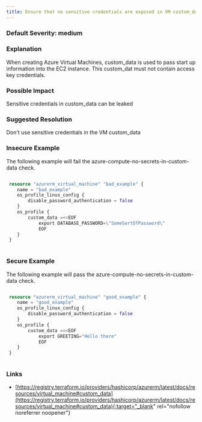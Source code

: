 ```yaml
---
title: Ensure that no sensitive credentials are exposed in VM custom_data
---
```


### Default Severity: <span class="severity medium">medium</span>

### Explanation

When creating Azure Virtual Machines, custom_data is used to pass start up information into the EC2 instance. This custom_dat must not contain access key credentials.

### Possible Impact
Sensitive credentials in custom_data can be leaked

### Suggested Resolution
Don't use sensitive credentials in the VM custom_data


### Insecure Example

The following example will fail the azure-compute-no-secrets-in-custom-data check.
```terraform

 resource "azurerm_virtual_machine" "bad_example" {
 	name = "bad_example"
	os_profile_linux_config {
		disable_password_authentication = false
	}
	os_profile {
		custom_data =<<EOF
			export DATABASE_PASSWORD=\"SomeSortOfPassword\"
			EOF
	}
 }
 
```



### Secure Example

The following example will pass the azure-compute-no-secrets-in-custom-data check.
```terraform

 resource "azurerm_virtual_machine" "good_example" {
 	name = "good_example"
	os_profile_linux_config {
		disable_password_authentication = false
	}
	os_profile {
		custom_data =<<EOF
			export GREETING="Hello there"
			EOF
	}
 }
 
```



### Links


- [https://registry.terraform.io/providers/hashicorp/azurerm/latest/docs/resources/virtual_machine#custom_data](https://registry.terraform.io/providers/hashicorp/azurerm/latest/docs/resources/virtual_machine#custom_data){:target="_blank" rel="nofollow noreferrer noopener"}



